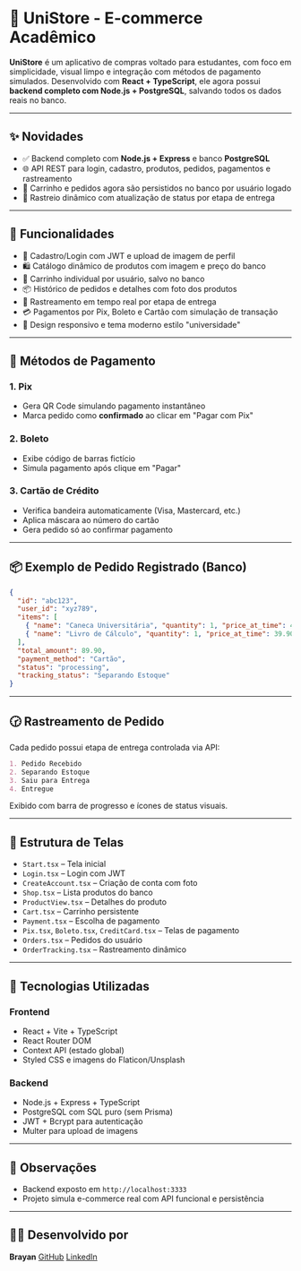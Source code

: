 # 🏫 UniStore - E-commerce Acadêmico

**UniStore** é um aplicativo de compras voltado para estudantes, com foco em simplicidade, visual limpo e integração com métodos de pagamento simulados. Desenvolvido com **React + TypeScript**, ele agora possui **backend completo com Node.js + PostgreSQL**, salvando todos os dados reais no banco.

---

## ✨ Novidades

* ✅ Backend completo com **Node.js + Express** e banco **PostgreSQL**
* 🌐 API REST para login, cadastro, produtos, pedidos, pagamentos e rastreamento
* 📂 Carrinho e pedidos agora são persistidos no banco por usuário logado
* 🚚 Rastreio dinâmico com atualização de status por etapa de entrega

---

## 🚀 Funcionalidades

* 💼 Cadastro/Login com JWT e upload de imagem de perfil
* 🛍️ Catálogo dinâmico de produtos com imagem e preço do banco
* 🛒 Carrinho individual por usuário, salvo no banco
* 📦 Histórico de pedidos e detalhes com foto dos produtos
* 📅 Rastreamento em tempo real por etapa de entrega
* 💳 Pagamentos por Pix, Boleto e Cartão com simulação de transação
* 📱 Design responsivo e tema moderno estilo "universidade"

---

## 💸 Métodos de Pagamento

### 1. Pix

* Gera QR Code simulando pagamento instantâneo
* Marca pedido como **confirmado** ao clicar em "Pagar com Pix"

### 2. Boleto

* Exibe código de barras fictício
* Simula pagamento após clique em "Pagar"

### 3. Cartão de Crédito

* Verifica bandeira automaticamente (Visa, Mastercard, etc.)
* Aplica máscara ao número do cartão
* Gera pedido só ao confirmar pagamento

---

## 📦 Exemplo de Pedido Registrado (Banco)

```json
{
  "id": "abc123",
  "user_id": "xyz789",
  "items": [
    { "name": "Caneca Universitária", "quantity": 1, "price_at_time": 49.90 },
    { "name": "Livro de Cálculo", "quantity": 1, "price_at_time": 39.90 }
  ],
  "total_amount": 89.90,
  "payment_method": "Cartão",
  "status": "processing",
  "tracking_status": "Separando Estoque"
}
```

---

## 🕝 Rastreamento de Pedido

Cada pedido possui etapa de entrega controlada via API:

```markdown
1. Pedido Recebido
2. Separando Estoque
3. Saiu para Entrega
4. Entregue
```

Exibido com barra de progresso e ícones de status visuais.

---

## 📂 Estrutura de Telas

* `Start.tsx` – Tela inicial
* `Login.tsx` – Login com JWT
* `CreateAccount.tsx` – Criação de conta com foto
* `Shop.tsx` – Lista produtos do banco
* `ProductView.tsx` – Detalhes do produto
* `Cart.tsx` – Carrinho persistente
* `Payment.tsx` – Escolha de pagamento
* `Pix.tsx`, `Boleto.tsx`, `CreditCard.tsx` – Telas de pagamento
* `Orders.tsx` – Pedidos do usuário
* `OrderTracking.tsx` – Rastreamento dinâmico

---

## 🧶 Tecnologias Utilizadas

### Frontend

* React + Vite + TypeScript
* React Router DOM
* Context API (estado global)
* Styled CSS e imagens do Flaticon/Unsplash

### Backend

* Node.js + Express + TypeScript
* PostgreSQL com SQL puro (sem Prisma)
* JWT + Bcrypt para autenticação
* Multer para upload de imagens

---

## 📌 Observações

* Backend exposto em `http://localhost:3333`
* Projeto simula e-commerce real com API funcional e persistência

---

## 👨‍💻 Desenvolvido por

**Brayan**
[GitHub](https://github.com/BragaNux)
[LinkedIn](https://www.linkedin.com/in/bmartlns/)
